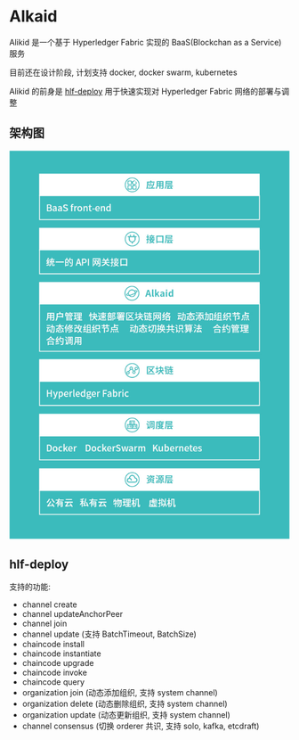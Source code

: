# Alkaid

Alikid 是一个基于 Hyperledger Fabric 实现的 BaaS(Blockchan as a Service) 服务

目前还在设计阶段, 计划支持 docker, docker swarm, kubernetes

Alikid 的前身是 [hlf-deploy](https://github.com/yakumioto/alkaid/tree/v0.2.0) 用于快速实现对 Hyperledger Fabric 网络的部署与调整

## 架构图

![architecture](docs/images/architecture.jpg)

## hlf-deploy

支持的功能:

- channel create
- channel updateAnchorPeer
- channel join
- channel update (支持 BatchTimeout, BatchSize)
- chaincode install
- chaincode instantiate
- chaincode upgrade
- chaincode invoke
- chaincode query
- organization join (动态添加组织, 支持 system channel)
- organization delete (动态删除组织, 支持 system channel)
- organization update (动态更新组织, 支持 system channel)
- channel consensus (切换 orderer 共识, 支持 solo, kafka, etcdraft)